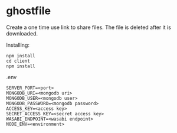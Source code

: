 # ghostfile

Create a one time use link to share files. The file is deleted after it is downloaded.

Installing:
```
npm install
cd client
npm install
```

.env
```
SERVER_PORT=<port>
MONGODB_URI=<mongodb uri>
MONGODB_USER=<mongodb user>
MONGODB_PASSWORD=<mongodb password>
ACCESS_KEY=<access key>
SECRET_ACCESS_KEY=<secret access key>
WASABI_ENDPOINT=<wasabi endpoint>
NODE_ENV=<environment>
```